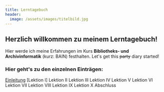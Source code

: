 ```yaml
---
title: Lerntagebuch
header:
  image: /assets/images/titelbild.jpg
---
```


## Herzlich willkommen zu meinem Lerntagebuch!

Hier werde ich meine Erfahrungen im Kurs **Bibliotheks- und Archivinformatik** (kurz: BAIN) festhalten. Let's get this ~~party~~ diary started!

### Hier geht's zu den einzelnen Einträgen: 

[Einleitung](_posts/2020-03-20-einfuehrung.md)
[Lektion I]
Lektion II
Lektion III
Lektion IV
Lektion V
Lektion VI
Lektion VII
Lektion VIII
Lektion IX
Lektion X
Abschluss
